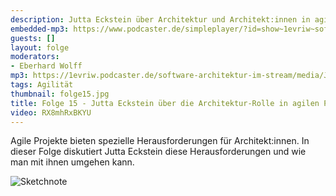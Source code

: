 ```yaml
---
description: Jutta Eckstein über Architektur und Architekt:innen in agilen Projekten
embedded-mp3: https://www.podcaster.de/simpleplayer/?id=show~1evriw~software-architektur-im-stream~pod-6063171d37287661480641&v=1617107006
guests: []
layout: folge
moderators:
- Eberhard Wolff
mp3: https://1evriw.podcaster.de/software-architektur-im-stream/media/JuttaEckstein.mp3
tags: Agilität
thumbnail: folge15.jpg
title: Folge 15 - Jutta Eckstein über die Architektur-Rolle in agilen Projekten
video: RX8mhRxBKYU
---
```


Agile Projekte bieten spezielle Herausforderungen für
Architekt:innen. In dieser Folge diskutiert Jutta Eckstein diese
Herausforderungen und wie man mit ihnen umgehen kann.

![Sketchnote](/sketchnotes/folge15.jpg "Sketchnote")
